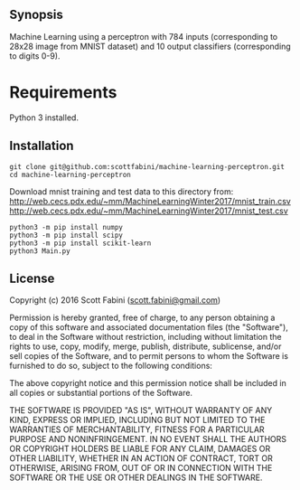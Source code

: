 ## Synopsis

Machine Learning using a perceptron with 784 inputs (corresponding to 28x28
image from MNIST dataset) and 10 output classifiers (corresponding to digits
0-9).

# Requirements

Python 3 installed.

## Installation

```
git clone git@github.com:scottfabini/machine-learning-perceptron.git
cd machine-learning-perceptron
```
Download mnist training and test data to this directory from:
http://web.cecs.pdx.edu/~mm/MachineLearningWinter2017/mnist_train.csv
http://web.cecs.pdx.edu/~mm/MachineLearningWinter2017/mnist_test.csv
```
python3 -m pip install numpy
python3 -m pip install scipy
python3 -m pip install scikit-learn
python3 Main.py 
```

## License

Copyright (c) 2016 Scott Fabini (scott.fabini@gmail.com)


Permission is hereby granted, free of charge, to any person obtaining a copy of
this software and associated documentation files (the "Software"), to deal in
the Software without restriction, including without limitation the rights to
use, copy, modify, merge, publish, distribute, sublicense, and/or sell copies
of the Software, and to permit persons to whom the Software is furnished to do
so, subject to the following conditions:

The above copyright notice and this permission notice shall be included in all
copies or substantial portions of the Software.

THE SOFTWARE IS PROVIDED "AS IS", WITHOUT WARRANTY OF ANY KIND, EXPRESS OR
IMPLIED, INCLUDING BUT NOT LIMITED TO THE WARRANTIES OF MERCHANTABILITY,
FITNESS FOR A PARTICULAR PURPOSE AND NONINFRINGEMENT. IN NO EVENT SHALL THE
AUTHORS OR COPYRIGHT HOLDERS BE LIABLE FOR ANY CLAIM, DAMAGES OR OTHER
LIABILITY, WHETHER IN AN ACTION OF CONTRACT, TORT OR OTHERWISE, ARISING FROM,
OUT OF OR IN CONNECTION WITH THE SOFTWARE OR THE USE OR OTHER DEALINGS IN THE
SOFTWARE.

